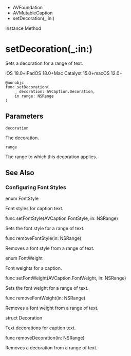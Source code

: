 

- AVFoundation
- AVMutableCaption
-  setDecoration(\_:in:) 

Instance Method

# setDecoration(\_:in:)

Sets a decoration for a range of text.

iOS 18.0+iPadOS 18.0+Mac Catalyst 15.0+macOS 12.0+

``` source
@nonobjc
func setDecoration(
    _ decoration: AVCaption.Decoration,
    in range: NSRange
)
```

## Parameters 

`decoration`  

The decoration.

`range`  

The range to which this decoration applies.

## See Also

### Configuring Font Styles

enum FontStyle

Font styles for caption text.

func setFontStyle(AVCaption.FontStyle, in: NSRange)

Sets the font style for a range of text.

func removeFontStyle(in: NSRange)

Removes a font style from a range of text.

enum FontWeight

Font weights for a caption.

func setFontWeight(AVCaption.FontWeight, in: NSRange)

Sets the font weight for a range of text.

func removeFontWeight(in: NSRange)

Removes a font weight from a range of text.

struct Decoration

Text decorations for caption text.

func removeDecoration(in: NSRange)

Removes a decoration from a range of text.

